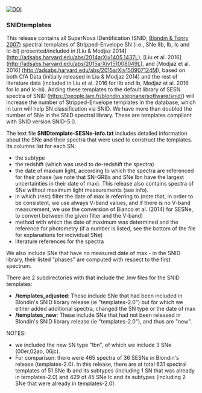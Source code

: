 [![DOI](https://zenodo.org/badge/22593/nyusngroup/SESNtemple.svg)](https://zenodo.org/badge/latestdoi/22593/nyusngroup/SESNtemple)

### SNIDtemplates 
This release contains all SuperNova IDentification (SNID; [Blondin & Tonry 2007](http://arxiv.org/abs/0709.4488)) spectral templates of Stripped-Envelope SN (i.e., SNe IIb, Ib, Ic and Ic-bl) presented/included in [Liu & Modjaz 2014] (http://adsabs.harvard.edu/abs/2014arXiv1405.1437L), [Liu et al. 2016] (http://adsabs.harvard.edu/abs/2015arXiv151008049L), and [Modjaz et al. 2016] (http://adsabs.harvard.edu/abs/2015arXiv150907124M), based on both CfA Data (initially released in Liu & Modjaz 2014) and the rest of literature data (included in Liu et al. 2016 for IIb and Ib, Modjaz et al. 2016 for Ic and Ic-bl). Adding these templates to the default library of SESN spectra of SNID (https://people.lam.fr/blondin.stephane/software/snid/) will increase the number of Stripped-Envelope templates in the database, which in turn will help SN classification via SNID. We have more than doubled the number of SNe in the SNID spectral library. These are templates compliant with SNID version SNID-5.0.

The text file **SNIDtemplate-SESNe-info.txt** includes detailed information about the SNe and their spectra that were used to construct the templates. Its columns list for each SN:
- the subtype
- the redshift (which was used to de-redshift the spectra) 
- the date of maxium light, according to which the spectra are referenced for their phase (we note that SN-GRBs and SNe Ibn have the largest uncertainties in their date of max). This release also contains spectra of SNe without maximum light measurements (see info).
- in which (rest) filter the date of max is referring to (note that, in order to be consistent, we use always V-band values, and if there is no V-band measurement, we use the conversion of Bianco et al. (2014) for SESNe, to convert between the given filter and the V-band)
- method with which the date of maximum was determined and the reference for photometry (if a number is listed, see the bottom of the file for explanations for individual SNe)
- literature references for the spectra

We also include SNe that have no measured date of max - in the SNID library, their listed "phases" are computed with respect to the first spectrum. 

There are 2 subdirectories with that include the .lnw files for the SNID templates: 
- **/templates_adjusted**: These include SNe that had been included in Blondin's SNID library release (ie "templates-2.0") but for which we either added additional spectra, changed the SN type or the date of max
- **/templates_new**: These include SNe that had not been released in Blondin's SNID library release (ie "templates-2.0"), and thus are "new".

NOTES: 
- we included the new SN type "Ibn", of which we include 3 SNe (00er,02ao, 06jc).
- For comparison: there were 465 spectra of 36 SESNe in Blondin's release (templates-2.0). In this release, there are at total 631 spectral templates of 51 SNe Ib and its subtypes (including 1 SN that was already in templates-2.0) and 429 of 45 SNe Ic and its subtypes (including 2 SNe that were already in templates-2.0).

